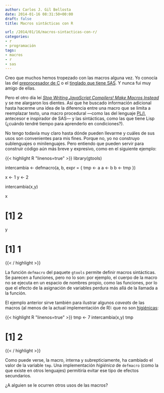 ```yaml
---
author: Carlos J. Gil Bellosta
date: 2014-01-16 08:31:50+00:00
draft: false
title: Macros sintácticas con R

url: /2014/01/16/macros-sintacticas-con-r/
categories:
- r
- programación
tags:
- macros
- r
- sas
---
```


Creo que muchos hemos tropezado con las macros alguna vez. Yo conocía las del [preprocesador de C](http://es.wikipedia.org/wiki/Preprocesador_de_C) o el [tinglado que tiene SAS](http://support.sas.com/documentation/cdl/en/mcrolref/61885/HTML/default/viewer.htm#macro-stmt.htm). Y nunca fui muy amigo de ellas.

Pero el otro día leí [_Stop Writing JavaScript Compilers! Make Macros Instead_](http://jlongster.com/Stop-Writing-JavaScript-Compilers--Make-Macros-Instead) y se me alargaron los dientes. Así que he buscado información adicional hasta hacerme una idea de la diferencia entre una macro que se limita a reemplazar texto, una macro procedural —como las del lenguaje [PL/I](http://en.wikipedia.org/wiki/PL/I), antecesor e inspirador de SAS— y las sintácticas, como las que tiene Lisp (¿cuándo tendré tiempo para aprenderlo en condiciones?).

No tengo todavía muy claro hasta dónde pueden llevarme y cuáles de sus usos son convenientes para mis fines. Porque no, yo no construyo sublenguajes o minilenguajes. Pero entiendo que pueden servir para construir código aún más breve y expresivo, como en el siguiente ejemplo:

{{< highlight R "linenos=true" >}}
library(gtools)

intercambia <- defmacro(a, b, expr = {
  tmp <- a
  a <- b
  b <- tmp
})

x <- 1
y <- 2

intercambia(x,y)

x
# [1] 2
y
# [1] 1
{{< / highlight >}}

La función `defmacro` del paquete `gtools` permite definir macros sintácticas. Se parecen a funciones, pero no lo son: por ejemplo, el cuerpo de la macro no se ejecuta en un espacio de nombres propio, como las funciones, por lo que el efecto de la asignación de variables perdura más allá de la llamada a la función.

El ejemplo anterior sirve también para ilustrar algunos _caveats_ de las macros (al menos de la actual implementación de R): que no son [higiénicas](http://en.wikipedia.org/wiki/Hygienic_macro):

{{< highlight R "linenos=true" >}}
tmp <- 7
intercambia(x,y)
tmp
# [1] 2
{{< / highlight >}}

Como puede verse, la macro, interna y subrepticiamente, ha cambiado el valor de la variable `tmp`. Una implementación _higiénica_ de `defmacro` (como la que existe en otros lenguajes) permitiría evitar ese tipo de efectos secundarios.

¿A alguien se le ocurren otros usos de las macros?
